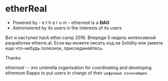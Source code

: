 # etherReal

- Powered by - e t h e r u m - ether*real* is a **ÐAO**
- Administered by its users in the interests of its users

Вот и наступил hack.ether.camp 2016. Впереди 5 недель интенсивной разработки etherre.al. Если вы можете писать код на Solidity или умеете еще что-нибудь полезное, присоединяйтесь.

Thanks

ether*real* -- это umbrella organisation for coordinating and developing ethereum Ðapps to put users in charge of their `цифровые означающие`.
